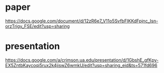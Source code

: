 # paper
https://docs.google.com/document/d/12zR6e7_V11o5SvfbFIKKdFpjnc_Isn-orzTrigy_FSE/edit?usp=sharing

# presentation
https://docs.google.com/a/crimson.ua.edu/presentation/d/1GbshE_gfKpy-EX5ZntbKaycoqi5rux2k4jiswZ6wmkU/edit?usp=sharing_eid&ts=571fd696
